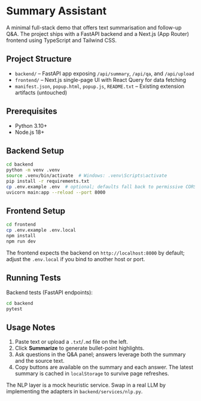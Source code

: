 # Summary Assistant

A minimal full-stack demo that offers text summarisation and follow-up Q&A. The project ships with a FastAPI backend and a Next.js (App Router) frontend using TypeScript and Tailwind CSS.

## Project Structure

- `backend/` – FastAPI app exposing `/api/summary`, `/api/qa`, and `/api/upload`
- `frontend/` – Next.js single-page UI with React Query for data fetching
- `manifest.json`, `popup.html`, `popup.js`, `README.txt` – Existing extension artifacts (untouched)

## Prerequisites

- Python 3.10+
- Node.js 18+

## Backend Setup

```bash
cd backend
python -m venv .venv
source .venv/bin/activate  # Windows: .venv\Scripts\activate
pip install -r requirements.txt
cp .env.example .env  # optional; defaults fall back to permissive CORS
uvicorn main:app --reload --port 8000
```

## Frontend Setup

```bash
cd frontend
cp .env.example .env.local
npm install
npm run dev
```

The frontend expects the backend on `http://localhost:8000` by default; adjust the `.env.local` if you bind to another host or port.

## Running Tests

Backend tests (FastAPI endpoints):

```bash
cd backend
pytest
```

## Usage Notes

1. Paste text or upload a `.txt`/`.md` file on the left.
2. Click **Summarize** to generate bullet-point highlights.
3. Ask questions in the Q&A panel; answers leverage both the summary and the source text.
4. Copy buttons are available on the summary and each answer. The latest summary is cached in `localStorage` to survive page refreshes.

The NLP layer is a mock heuristic service. Swap in a real LLM by implementing the adapters in `backend/services/nlp.py`.
